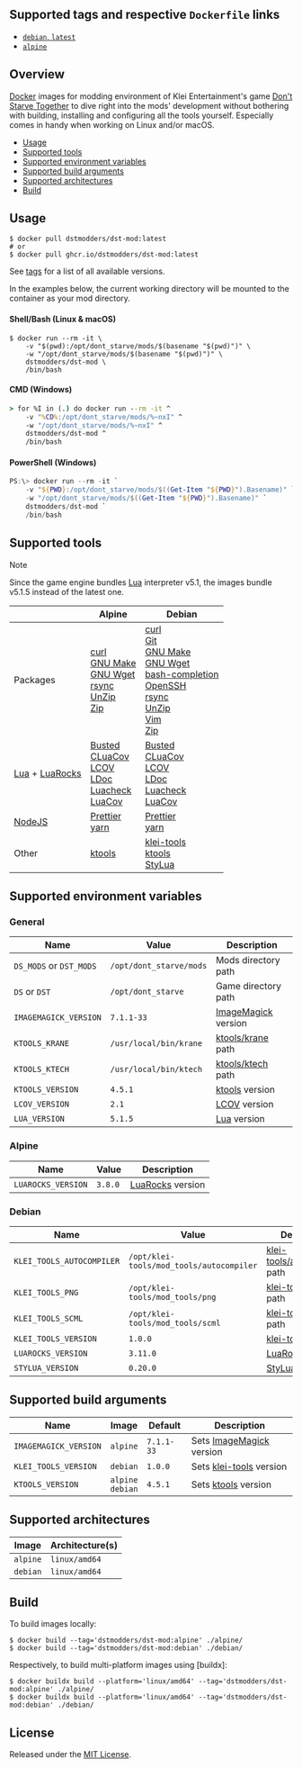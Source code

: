 ## Supported tags and respective `Dockerfile` links

- [`debian`, `latest`](https://github.com/dstmodders/docker-dst-mod/blob/5b64d192b860ca8eabb86e830e0c8ceb4439af64/debian/Dockerfile)
- [`alpine`](https://github.com/dstmodders/docker-dst-mod/blob/5b64d192b860ca8eabb86e830e0c8ceb4439af64/alpine/Dockerfile)

## Overview

[Docker] images for modding environment of Klei Entertainment's game [Don't
Starve Together] to dive right into the mods' development without bothering with
building, installing and configuring all the tools yourself. Especially comes in
handy when working on Linux and/or macOS.

- [Usage](https://github.com/dstmodders/docker-dst-mod/blob/main/README.md#usage)
- [Supported tools](https://github.com/dstmodders/docker-dst-mod/blob/main/README.md#supported-tools)
- [Supported environment variables](https://github.com/dstmodders/docker-dst-mod/blob/main/README.md#supported-environment-variables)
- [Supported build arguments](https://github.com/dstmodders/docker-dst-mod/blob/main/README.md#supported-build-arguments)
- [Supported architectures](https://github.com/dstmodders/docker-dst-mod/blob/main/README.md#supported-architectures)
- [Build](https://github.com/dstmodders/docker-dst-mod/blob/main/README.md#build)

## Usage

```shell
$ docker pull dstmodders/dst-mod:latest
# or
$ docker pull ghcr.io/dstmodders/dst-mod:latest
```

See [tags] for a list of all available versions.

In the examples below, the current working directory will be mounted to the
container as your mod directory.

#### Shell/Bash (Linux & macOS)

```shell
$ docker run --rm -it \
    -v "$(pwd):/opt/dont_starve/mods/$(basename "$(pwd)")" \
    -w "/opt/dont_starve/mods/$(basename "$(pwd)")" \
    dstmodders/dst-mod \
    /bin/bash
```

#### CMD (Windows)

```cmd
> for %I in (.) do docker run --rm -it ^
    -v "%CD%:/opt/dont_starve/mods/%~nxI" ^
    -w "/opt/dont_starve/mods/%~nxI" ^
    dstmodders/dst-mod ^
    /bin/bash
```

#### PowerShell (Windows)

```powershell
PS:\> docker run --rm -it `
    -v "${PWD}:/opt/dont_starve/mods/$((Get-Item "${PWD}").Basename)" `
    -w "/opt/dont_starve/mods/$((Get-Item "${PWD}").Basename)" `
    dstmodders/dst-mod `
    /bin/bash
```

## Supported tools

> [!NOTE]
> Since the game engine bundles [Lua] interpreter v5.1, the images bundle v5.1.5
> instead of the latest one.

|                    | Alpine                                                                        | Debian                                                                                                                                  |
| ------------------ | ----------------------------------------------------------------------------- | --------------------------------------------------------------------------------------------------------------------------------------- |
| Packages           | [curl]<br />[GNU Make]<br />[GNU Wget]<br />[rsync]<br />[UnZip]<br />[Zip]   | [curl]<br />[Git]<br />[GNU Make]<br />[GNU Wget]<br />[bash-completion]<br />[OpenSSH]<br />[rsync]<br />[UnZip]<br />[Vim]<br />[Zip] |
| [Lua] + [LuaRocks] | [Busted]<br />[CLuaCov]<br />[LCOV]<br />[LDoc]<br />[Luacheck]<br />[LuaCov] | [Busted]<br />[CLuaCov]<br />[LCOV]<br />[LDoc]<br />[Luacheck]<br />[LuaCov]                                                           |
| [NodeJS]           | [Prettier]<br />[yarn]                                                        | [Prettier]<br />[yarn]                                                                                                                  |
| Other              | [ktools]                                                                      | [klei-tools]<br />[ktools]<br />[StyLua]                                                                                                |

## Supported environment variables

### General

| Name                    | Value                   | Description           |
| ----------------------- | ----------------------- | --------------------- |
| `DS_MODS` or `DST_MODS` | `/opt/dont_starve/mods` | Mods directory path   |
| `DS` or `DST`           | `/opt/dont_starve`      | Game directory path   |
| `IMAGEMAGICK_VERSION`   | `7.1.1-33`              | [ImageMagick] version |
| `KTOOLS_KRANE`          | `/usr/local/bin/krane`  | [ktools/krane] path   |
| `KTOOLS_KTECH`          | `/usr/local/bin/ktech`  | [ktools/ktech] path   |
| `KTOOLS_VERSION`        | `4.5.1`                 | [ktools] version      |
| `LCOV_VERSION`          | `2.1`                   | [LCOV] version        |
| `LUA_VERSION`           | `5.1.5`                 | [Lua] version         |

### Alpine

| Name               | Value   | Description        |
| ------------------ | ------- | ------------------ |
| `LUAROCKS_VERSION` | `3.8.0` | [LuaRocks] version |

### Debian

| Name                      | Value                                    | Description                    |
| ------------------------- | ---------------------------------------- | ------------------------------ |
| `KLEI_TOOLS_AUTOCOMPILER` | `/opt/klei-tools/mod_tools/autocompiler` | [klei-tools/autocompiler] path |
| `KLEI_TOOLS_PNG`          | `/opt/klei-tools/mod_tools/png`          | [klei-tools/png] path          |
| `KLEI_TOOLS_SCML`         | `/opt/klei-tools/mod_tools/scml`         | [klei-tools/scml] path         |
| `KLEI_TOOLS_VERSION`      | `1.0.0`                                  | [klei-tools] version           |
| `LUAROCKS_VERSION`        | `3.11.0`                                 | [LuaRocks] version             |
| `STYLUA_VERSION`          | `0.20.0`                                 | [StyLua] version               |

## Supported build arguments

| Name                  | Image                  | Default    | Description                |
| --------------------- | ---------------------- | ---------- | -------------------------- |
| `IMAGEMAGICK_VERSION` | `alpine`               | `7.1.1-33` | Sets [ImageMagick] version |
| `KLEI_TOOLS_VERSION`  | `debian`               | `1.0.0`    | Sets [klei-tools] version  |
| `KTOOLS_VERSION`      | `alpine`<br />`debian` | `4.5.1`    | Sets [ktools] version      |

## Supported architectures

| Image    | Architecture(s) |
| -------- | --------------- |
| `alpine` | `linux/amd64`   |
| `debian` | `linux/amd64`   |

## Build

To build images locally:

```shell
$ docker build --tag='dstmodders/dst-mod:alpine' ./alpine/
$ docker build --tag='dstmodders/dst-mod:debian' ./debian/
```

Respectively, to build multi-platform images using [buildx]:

```shell
$ docker buildx build --platform='linux/amd64' --tag='dstmodders/dst-mod:alpine' ./alpine/
$ docker buildx build --platform='linux/amd64' --tag='dstmodders/dst-mod:debian' ./debian/
```

## License

Released under the [MIT License](https://opensource.org/licenses/MIT).

[bash-completion]: https://github.com/scop/bash-completion
[busted]: https://olivinelabs.com/busted/
[cluacov]: https://github.com/mpeterv/cluacov
[curl]: https://curl.haxx.se/
[docker]: https://www.docker.com/
[don't starve together]: https://www.klei.com/games/dont-starve-together
[git]: https://git-scm.com/
[gnu make]: https://www.gnu.org/software/make/
[gnu wget]: https://www.gnu.org/software/wget/
[imagemagick]: https://imagemagick.org/index.php
[klei-tools/autocompiler]: https://github.com/dstmodders/klei-tools?tab=readme-ov-file#autocompiler
[klei-tools/png]: https://github.com/dstmodders/klei-tools?tab=readme-ov-file#png
[klei-tools/scml]: https://github.com/dstmodders/klei-tools?tab=readme-ov-file#scml
[klei-tools]: https://github.com/dstmodders/klei-tools
[ktools/krane]: https://github.com/dstmodders/ktools?tab=readme-ov-file#krane
[ktools/ktech]: https://github.com/dstmodders/ktools?tab=readme-ov-file#ktech
[ktools]: https://github.com/dstmodders/ktools
[lcov]: http://ltp.sourceforge.net/coverage/lcov.php
[ldoc]: https://stevedonovan.github.io/ldoc/
[lua]: https://www.lua.org/
[luacheck]: https://github.com/mpeterv/luacheck
[luacov]: https://keplerproject.github.io/luacov/
[luarocks]: https://luarocks.org/
[nodejs]: https://nodejs.org/
[openssh]: https://www.openssh.com/
[prettier]: https://prettier.io/
[rsync]: https://rsync.samba.org/
[stylua]: https://github.com/JohnnyMorganz/StyLua
[tags]: https://hub.docker.com/r/dstmodders/dst-mod/tags
[unzip]: http://infozip.sourceforge.net/UnZip.html
[vim]: https://www.vim.org/
[yarn]: https://yarnpkg.com/
[zip]: http://infozip.sourceforge.net/Zip.html
